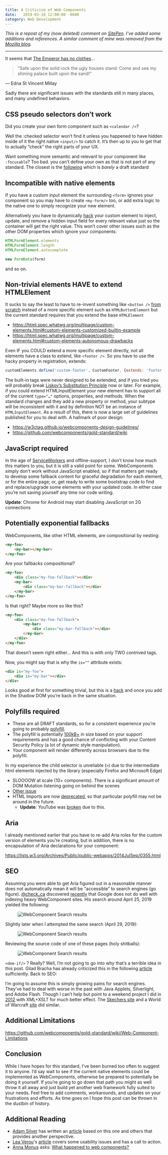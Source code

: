```yaml
---
title: A Criticism of Web Components
date:   2019-03-18 12:00:00 -0600
category: Web Development
---
```


*This is a repost of my (now deleted) comment on [SitePen](https://www.sitepen.com/blog/2018/07/06/web-components-in-2018/). I’ve added some additions and references. A similar comment of mine was removed from the [Mozilla blog](https://hacks.mozilla.org/2018/11/the-power-of-web-components).*

---

It seems that [The Emperor has no clothes](https://en.wikipedia.org/wiki/The_Emperor%27s_New_Clothes)...

> "Safe upon the solid rock the ugly houses stand: Come and see my shining palace built upon the sand!"

&mdash; Edna St Vincent Millay

Sadly there are significant issues with the standards still in many places, and many undefined behaviors.

## CSS pseudo selectors don’t work

Did you create your own form component such as `<calendar />`?

Well the :checked selector won’t find it unless you happened to have hidden inside of it the right native `<input/>` to catch
it. It’s then up to you to get that to actually “check” the right parts of your UX.

Want something more semantic and relevant to your component like `:focusable`? Too bad. you can’t define your own as that
is not part of any standard. The closest is the [following](https://drafts.csswg.org/css-shadow-parts/) which is *barely*
a draft standard

## Incompatible with native elements

If you have a custom input element the surrounding `<form>` ignores your component so you may have to create `<my-form/>`
too, or add extra logic to the native one to simply recognize your new element.

Alternatively you have to dynamically [hack](https://stackoverflow.com/questions/38623176/how-can-i-create-a-web-component-that-acts-like-a-form-element/38667839)
your custom element to inject, update, and remove a hidden input field for every relevant value just so the container will get the right value. This won’t cover
other issues such as the other DOM properties which ignore your components:

```js
HTMLFormElement.elements
HTMLFormElement.length
HTMLFormElement.autocomplete

new FormData(form)
```

and so on.

## Non-trivial elements HAVE to extend HTMLElement

It sucks to say the least to have to re-invent something like `<button />` [from scratch](https://codepen.io/mlhaufe/pen/yxBEdx) instead of a more specific
element such as `HTMLButtonElement` but the current standard requires that you extend the base `HTMLElement`

* <https://html.spec.whatwg.org/multipage/custom-elements.html#custom-elements-customized-builtin-example>
* <https://html.spec.whatwg.org/multipage/custom-elements.html#custom-elements-autonomous-drawbacks>

Even IF you COULD extend a more specific element directly, not all elements have a class to extend, like `<footer />`. So you have to use the hacky property
in registration, extends:

```js
customElements.define('custom-footer', CustomFooter, {extends: 'footer'});
```

The built-in tags were never designed to be extended, and if you tried you will probably break
[Liskov’s Substitution Principle](https://en.wikipedia.org/wiki/Liskov_substitution_principle) now or later. For example, if you could extend HTMLInputElement
your new element has to support all of the current `type="…"` options, properties, and methods. When the standard changes and they add a new property or method,
your subtype will be inconsistent with it and by definition NOT be an instance of `HTMLInputElement`. As a result of this, there is now a large set of guidelines
published for you to deal with. A hallmark of poor design:

* <https://w3ctag.github.io/webcomponents-design-guidelines/>
* <https://github.com/webcomponents/gold-standard/wiki>

## JavaScript required

In the age of [ServiceWorkers](https://developer.mozilla.org/en-US/docs/Web/API/Service_Worker_API) and offline-support, I don’t know how much this matters to you,
but it is still a valid point for some. WebComponents simply don’t work without JavaScript enabled, so if that matters get ready to develop some fallback content
for graceful degradation for each element, or for the entire page; or, get ready to write some bootstrap code to find and replace/upgrade some elements with your
updated code. In either case you’re not saving yourself any time nor code writing.

**Update**: Chrome for Android may start disabling JavaScript on 2G connections

## Potentially exponential fallbacks

WebComponents, like other HTML elements, are compositional by nesting:

```html
<my-foo>
    <my-bar></my-bar>
</my-foo>
```

Are your fallbacks compositional?

```html
<my-foo>
    <div class="my-foo-fallback"></div>
    <my-bar>
        <div class="my-bar-fallback"></div>
    </my-bar>
</my-foo>
```

Is that right? Maybe more so like this?

```html
<my-foo>
    <div class="my-foo-fallback">
        <my-bar>
            <div class="my-bar-fallback"></div>
        </my-bar>
    </div>
</my-foo>
```

That doesn’t seem right either… And this is with only TWO contrived tags.

Now, you might say that is why the `is=""` attribute exists:

```html
<div is="my-foo">
    <div is="my-bar"></div>
</div>
```

Looks good at first for something trivial, but this is a [hack](https://wiki.whatwg.org/wiki/Custom_Elements#Subclassing_existing_elements)
and once you add in the Shadow DOM you’re back in the same situation.

## Polyfills required

* These are all DRAFT standards, so for a consistent experience you’re going to probably [polyfill](https://github.com/WebComponents/webcomponentsjs).
* The polyfill is potentially [100kB+](https://pbs.twimg.com/media/DlKFIgtVAAEssTb.jpg:large) in size based on your support requirements and has a good
chance of conflicting with your Content Security Policy (a lot of dynamic style manipulation).
* Your component will render differently across browsers due to the polyfill.

In my experience the child selector is unreliable (`>`) due to the intermediate html elements injected by the library (especially Firefox and Microsoft Edge)

* SLOOOOW at scale (10+ components). There is a significant amount of DOM Mutation listening going on behind the scenes
* [Other issue](https://www.webcomponents.org/polyfills#known-limitations)
* HTML Imports are now [deprecated](https://blog.chromium.org/2018/09/chrome-70-beta-shape-detection-web.html), so that particular polyfill may not be around in the future.
  * **Update**: YouTube was [broken](https://techdows.com/2019/03/youtube-broken-chrome-canary-74-html-imports.html) due to this.

## Aria

I already mentioned earlier that you have to re-add Aria roles for the custom version of elements you’re creating, but in addition, there is no encapsulation of Aria declarations for your component:

<https://lists.w3.org/Archives/Public/public-webapps/2014JulSep/0355.html>

## SEO

Assuming you were able to get Aria figured out in a reasonable manner does not automatically mean it will be “accessible” to search engines (go figure). [@check_ca](https://twitter.com/check_ca) discovered [recently](https://twitter.com/check_ca/status/1121561114276433920) that Google does not do well with indexing heavy WebComponent sites. His search around April 25, 2019 yielded the following:

<figure>
    <img src="/media-library/web-development/webcomponent-search-1.png" alt="WebComponent Search results">
</figure>

Slightly later when I attempted the same search (April 29, 2019):

<figure>
    <img src="/media-library/web-development/webcomponent-search-2.png" alt="WebComponent Search results">
</figure>

Reviewing the source code of one of these pages (holy shitballs):

<figure>
    <img src="/media-library/web-development/webcomponent-search-3.png" alt="WebComponent Search results">
</figure>

`<dom-if/>` ? Really? Well, I’m not going to go into why that’s a terrible idea in this post. Gilad Bracha has already criticized this in the following [article](https://gbracha.blogspot.com/2014/09/a-domain-of-shadows.html) sufficiently. Back to SEO:

I’m going to assume this is simply growing pains for search engines. They’ve had to deal with worse in the past with Java Applets, Silverlight, and Adobe Flash. Though I can’t help but point to a weekend project I did in [2012](https://ht2012.org/) with XML+XSLT for much better effect. The [Skechers site](http://thedailywtf.com/articles/Sketchy-Skecherscom) and a World of Warcraft [site](https://web.archive.org/web/20071030105540/http://www.wowarmory.com/#team-info.xml?) did similar.

## Additional Limitations

<https://github.com/webcomponents/gold-standard/wiki/Web-Component-Limitations>

## Conclusion

While I have hopes for this standard, I’ve been burned too often to suggest it to anyone. I’d say wait to see if the current native elements could be implemented as WebComponents, otherwise be prepared to potentially be doing it yourself. If you’re going to go down that path you might as well throw it all away and just build yet another web framework fully suited to your needs. Feel free to add comments, workarounds, and updates on your frustrations and efforts. As time goes on I hope this post can be thrown in the dustbin of history.

## Additional Reading

* [Adam Silver](https://adamsilver.io/) has written an [article](https://adamsilver.io/articles/the-problem-with-web-components/) based on this one and others that provides another perspective.
* [Lea Verou](https://lea.verou.me/)'s [article](https://lea.verou.me/2020/09/the-failed-promise-of-web-components/) covers some usability issues and has a call to action.
* [Anna Monus](https://blog.logrocket.com/what-happened-to-web-components/) asks: [What happened to web components?](https://blog.logrocket.com/what-happened-to-web-components/)
